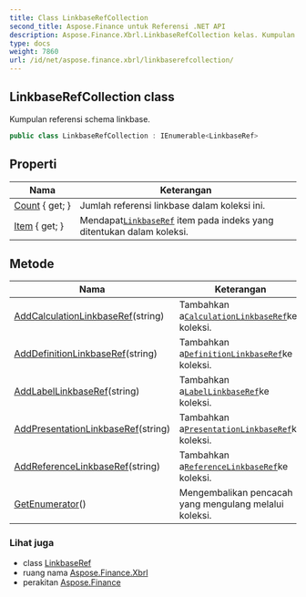 ```yaml
---
title: Class LinkbaseRefCollection
second_title: Aspose.Finance untuk Referensi .NET API
description: Aspose.Finance.Xbrl.LinkbaseRefCollection kelas. Kumpulan referensi schema linkbase.
type: docs
weight: 7860
url: /id/net/aspose.finance.xbrl/linkbaserefcollection/
---
```

## LinkbaseRefCollection class

Kumpulan referensi schema linkbase.

```csharp
public class LinkbaseRefCollection : IEnumerable<LinkbaseRef>
```

## Properti

| Nama | Keterangan |
| --- | --- |
| [Count](../../aspose.finance.xbrl/linkbaserefcollection/count/) { get; } | Jumlah referensi linkbase dalam koleksi ini. |
| [Item](../../aspose.finance.xbrl/linkbaserefcollection/item/) { get; } | Mendapat[`LinkbaseRef`](../linkbaseref/) item pada indeks yang ditentukan dalam koleksi. |

## Metode

| Nama | Keterangan |
| --- | --- |
| [AddCalculationLinkbaseRef](../../aspose.finance.xbrl/linkbaserefcollection/addcalculationlinkbaseref/)(string) | Tambahkan a[`CalculationLinkbaseRef`](../calculationlinkbaseref/)ke koleksi. |
| [AddDefinitionLinkbaseRef](../../aspose.finance.xbrl/linkbaserefcollection/adddefinitionlinkbaseref/)(string) | Tambahkan a[`DefinitionLinkbaseRef`](../definitionlinkbaseref/)ke koleksi. |
| [AddLabelLinkbaseRef](../../aspose.finance.xbrl/linkbaserefcollection/addlabellinkbaseref/)(string) | Tambahkan a[`LabelLinkbaseRef`](../labellinkbaseref/)ke koleksi. |
| [AddPresentationLinkbaseRef](../../aspose.finance.xbrl/linkbaserefcollection/addpresentationlinkbaseref/)(string) | Tambahkan a[`PresentationLinkbaseRef`](../presentationlinkbaseref/)ke koleksi. |
| [AddReferenceLinkbaseRef](../../aspose.finance.xbrl/linkbaserefcollection/addreferencelinkbaseref/)(string) | Tambahkan a[`ReferenceLinkbaseRef`](../referencelinkbaseref/)ke koleksi. |
| [GetEnumerator](../../aspose.finance.xbrl/linkbaserefcollection/getenumerator/)() | Mengembalikan pencacah yang mengulang melalui koleksi. |

### Lihat juga

* class [LinkbaseRef](../linkbaseref/)
* ruang nama [Aspose.Finance.Xbrl](../../aspose.finance.xbrl/)
* perakitan [Aspose.Finance](../../)


